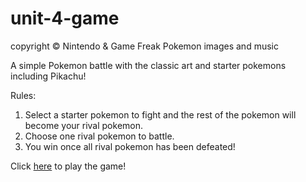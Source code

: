 # unit-4-game

copyright &copy; Nintendo & Game Freak Pokemon images and music

A simple Pokemon battle with the classic art and starter pokemons including Pikachu!

Rules:
1. Select a starter pokemon to fight and the rest of the pokemon will become your rival pokemon.
2. Choose one rival pokemon to battle.
3. You win once all rival pokemon has been defeated!

Click <a href="https://chibimayura.github.io/unit-4-game/">here</a> to play the game!